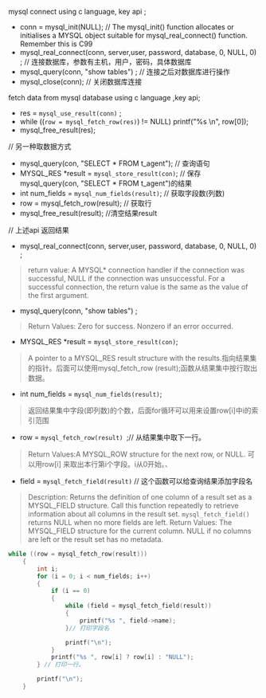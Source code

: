 mysql connect using c language, key api ;
- conn = mysql_init(NULL); // The mysql_init() function allocates or initialises a MYSQL object suitable for mysql_real_connect() function. Remember this is C99
- mysql_real_connect(conn, server,user, password, database, 0, NULL, 0) ;  // 连接数据库，参数有主机，用户，密码，具体数据库
- mysql_query(conn, "show tables") ; // 连接之后对数据库进行操作
- mysql_close(conn);   // 关闭数据库连接

fetch data from mysql database using c language ,key api;
- res = `mysql_use_result(conn)` ;
- while ((`row = mysql_fetch_row(res)`) != NULL)
        printf("%s \n", row[0]);
- mysql_free_result(res);

// 另一种取数据方式
- mysql_query(con, "SELECT * FROM t_agent");  // 查询语句
- MYSQL_RES *result = `mysql_store_result(con)`; // 保存mysql_query(con, "SELECT * FROM t_agent")的结果
- int num_fields = `mysql_num_fields(result)`; // 获取字段数(列数)
- row = mysql_fetch_row(result); // 获取行
- mysql_free_result(result); //清空结果result

// 上述api 返回结果

- mysql_real_connect(conn, server,user, password, database, 0, NULL, 0) ;
> return value:
A MYSQL* connection handler if the connection was successful, NULL if the connection was unsuccessful. For a successful connection, the return value is the same as the value of the first argument.

- mysql_query(conn, "show tables") ;
> Return Values: Zero for success. Nonzero if an error occurred.

- MYSQL_RES *result = `mysql_store_result(con)`;
> A pointer to a MYSQL_RES result structure with the results.指向结果集的指针。后面可以使用mysql_fetch_row
(result);函数从结果集中按行取出数据。

-  int num_fields = `mysql_num_fields(result)`;
> 返回结果集中字段(即列数)的个数，后面for循环可以用来设置row[i]中i的索引范围

- row = `mysql_fetch_row(result) `;// 从结果集中取下一行。
> Return Values:A MYSQL_ROW structure for the next row, or NULL. 
可以用row[i] 来取出本行第i个字段。i从0开始。、

- field = `mysql_fetch_field(result)`  // 这个函数可以给查询结果添加字段名
> Description:
 Returns the definition of one column of a result set as a MYSQL_FIELD structure. Call this function repeatedly to retrieve information about all columns in the result set. `mysql_fetch_field()` returns NULL when no more fields are left.
Return Values:
  The MYSQL_FIELD structure for the current column. NULL if no columns are left or the result set has no metadata.
```c
while ((row = mysql_fetch_row(result)))
    {
        int i;
        for (i = 0; i < num_fields; i++)
        {
            if (i == 0)
            {
                while (field = mysql_fetch_field(result))
                {
                    printf("%s ", field->name); 
                }// 打印字段名

                printf("\n");
            }
            printf("%s ", row[i] ? row[i] : "NULL");
        } // 打印一行。

        printf("\n");
    }
```
